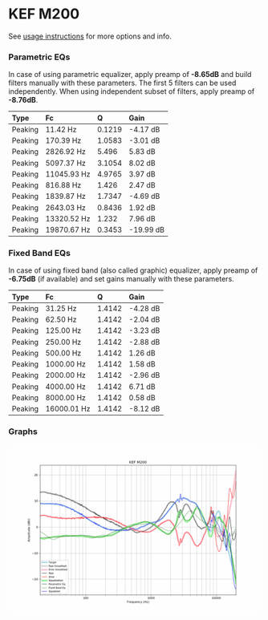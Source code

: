 # KEF M200
See [usage instructions](https://github.com/jaakkopasanen/AutoEq#usage) for more options and info.

### Parametric EQs
In case of using parametric equalizer, apply preamp of **-8.65dB** and build filters manually
with these parameters. The first 5 filters can be used independently.
When using independent subset of filters, apply preamp of **-8.76dB**.

| Type    | Fc          |      Q | Gain      |
|:--------|:------------|:-------|:----------|
| Peaking | 11.42 Hz    | 0.1219 | -4.17 dB  |
| Peaking | 170.39 Hz   | 1.0583 | -3.01 dB  |
| Peaking | 2826.92 Hz  | 5.496  | 5.83 dB   |
| Peaking | 5097.37 Hz  | 3.1054 | 8.02 dB   |
| Peaking | 11045.93 Hz | 4.9765 | 3.97 dB   |
| Peaking | 816.88 Hz   | 1.426  | 2.47 dB   |
| Peaking | 1839.87 Hz  | 1.7347 | -4.69 dB  |
| Peaking | 2643.03 Hz  | 0.8436 | 1.92 dB   |
| Peaking | 13320.52 Hz | 1.232  | 7.96 dB   |
| Peaking | 19870.67 Hz | 0.3453 | -19.99 dB |

### Fixed Band EQs
In case of using fixed band (also called graphic) equalizer, apply preamp of **-6.75dB**
(if available) and set gains manually with these parameters.

| Type    | Fc          |      Q | Gain     |
|:--------|:------------|:-------|:---------|
| Peaking | 31.25 Hz    | 1.4142 | -4.28 dB |
| Peaking | 62.50 Hz    | 1.4142 | -2.04 dB |
| Peaking | 125.00 Hz   | 1.4142 | -3.23 dB |
| Peaking | 250.00 Hz   | 1.4142 | -2.88 dB |
| Peaking | 500.00 Hz   | 1.4142 | 1.26 dB  |
| Peaking | 1000.00 Hz  | 1.4142 | 1.58 dB  |
| Peaking | 2000.00 Hz  | 1.4142 | -2.96 dB |
| Peaking | 4000.00 Hz  | 1.4142 | 6.71 dB  |
| Peaking | 8000.00 Hz  | 1.4142 | 0.58 dB  |
| Peaking | 16000.01 Hz | 1.4142 | -8.12 dB |

### Graphs
![](./KEF%20M200.png)